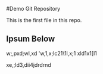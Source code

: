 #Demo Git Repository

This is the first file in this repo.



## Ipsum Below

w;,pxd;wl,xd
'w,1,x;lc21\1l,x;1
xld1x1[l1

xe,;ld3,dii4jdrdrnd
